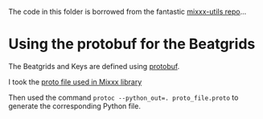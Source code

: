The code in this folder is borrowed from the fantastic [mixxx-utils repo](https://github.com/FrankwaP/mixxx-utils/blob/main/python_tools/utils/proto/README.md)...

# Using the protobuf for the Beatgrids

The Beatgrids and Keys are defined using [protobuf](https://protobuf.dev/getting-started/pythontutorial/).

I took the [proto file used in Mixxx library](https://github.com/mixxxdj/mixxx/blob/main/src/proto/)

Then used the command `protoc --python_out=. proto_file.proto` to generate the corresponding Python file.
